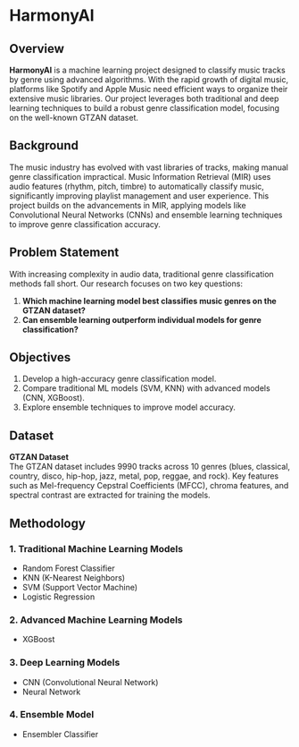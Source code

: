 # HarmonyAI

## Overview

**HarmonyAI** is a machine learning project designed to classify music tracks by genre using advanced algorithms. With the rapid growth of digital music, platforms like Spotify and Apple Music need efficient ways to organize their extensive music libraries. Our project leverages both traditional and deep learning techniques to build a robust genre classification model, focusing on the well-known GTZAN dataset.

## Background

The music industry has evolved with vast libraries of tracks, making manual genre classification impractical. Music Information Retrieval (MIR) uses audio features (rhythm, pitch, timbre) to automatically classify music, significantly improving playlist management and user experience. This project builds on the advancements in MIR, applying models like Convolutional Neural Networks (CNNs) and ensemble learning techniques to improve genre classification accuracy.

## Problem Statement

With increasing complexity in audio data, traditional genre classification methods fall short. Our research focuses on two key questions:

1. **Which machine learning model best classifies music genres on the GTZAN dataset?**  
2. **Can ensemble learning outperform individual models for genre classification?**

## Objectives

1. Develop a high-accuracy genre classification model.
2. Compare traditional ML models (SVM, KNN) with advanced models (CNN, XGBoost).
3. Explore ensemble techniques to improve model accuracy.

## Dataset

**GTZAN Dataset**  
The GTZAN dataset includes 9990 tracks across 10 genres (blues, classical, country, disco, hip-hop, jazz, metal, pop, reggae, and rock). Key features such as Mel-frequency Cepstral Coefficients (MFCC), chroma features, and spectral contrast are extracted for training the models.

## Methodology


### 1. **Traditional Machine Learning Models**
   - Random Forest Classifier
   - KNN (K-Nearest Neighbors)
   - SVM (Support Vector Machine)
   - Logistic Regression

### 2. **Advanced Machine Learning Models**
   - XGBoost

### 3. **Deep Learning Models**
   - CNN (Convolutional Neural Network)
   - Neural Network

### 4. **Ensemble Model**
   - Ensembler Classifier
